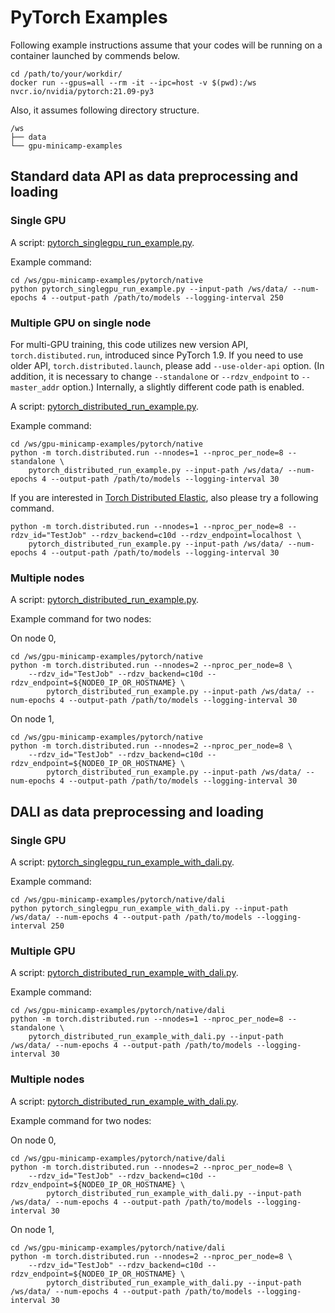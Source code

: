# PyTorch Examples

Following example instructions assume that your codes will be running on a container launched by commends below.

```
cd /path/to/your/workdir/
docker run --gpus=all --rm -it --ipc=host -v $(pwd):/ws nvcr.io/nvidia/pytorch:21.09-py3
```

Also, it assumes following directory structure.

```
/ws
├── data
└── gpu-minicamp-examples
```

## Standard data API as data preprocessing and loading

### Single GPU

A script: [pytorch_singlegpu_run_example.py](native/pytorch_singlegpu_run_example.py).

Example command:

```
cd /ws/gpu-minicamp-examples/pytorch/native
python pytorch_singlegpu_run_example.py --input-path /ws/data/ --num-epochs 4 --output-path /path/to/models --logging-interval 250
```

### Multiple GPU on single node

For multi-GPU training, this code utilizes new version API, `torch.distibuted.run`, introduced since PyTorch 1.9.
If you need to use older API, `torch.distributed.launch`, please add `--use-older-api` option.
(In addition, it is necessary to change `--standalone` or `--rdzv_endpoint` to `--master_addr` option.)
Internally, a slightly different code path is enabled.

A script: [pytorch_distributed_run_example.py](native/pytorch_distributed_run_example.py).

Example command:

```
cd /ws/gpu-minicamp-examples/pytorch/native
python -m torch.distributed.run --nnodes=1 --nproc_per_node=8 --standalone \
    pytorch_distributed_run_example.py --input-path /ws/data/ --num-epochs 4 --output-path /path/to/models --logging-interval 30
```

If you are interested in [Torch Distributed Elastic](https://pytorch.org/docs/stable/distributed.elastic.html), also please try a following command.

```
python -m torch.distributed.run --nnodes=1 --nproc_per_node=8 --rdzv_id="TestJob" --rdzv_backend=c10d --rdzv_endpoint=localhost \
    pytorch_distributed_run_example.py --input-path /ws/data/ --num-epochs 4 --output-path /path/to/models --logging-interval 30
```

### Multiple nodes

A script: [pytorch_distributed_run_example.py](native/pytorch_distributed_run_example.py).

Example command for two nodes:

On node 0,

```
cd /ws/gpu-minicamp-examples/pytorch/native
python -m torch.distributed.run --nnodes=2 --nproc_per_node=8 \
    --rdzv_id="TestJob" --rdzv_backend=c10d --rdzv_endpoint=${NODE0_IP_OR_HOSTNAME} \
        pytorch_distributed_run_example.py --input-path /ws/data/ --num-epochs 4 --output-path /path/to/models --logging-interval 30
```

On node 1,

```
cd /ws/gpu-minicamp-examples/pytorch/native
python -m torch.distributed.run --nnodes=2 --nproc_per_node=8 \
    --rdzv_id="TestJob" --rdzv_backend=c10d --rdzv_endpoint=${NODE0_IP_OR_HOSTNAME} \
        pytorch_distributed_run_example.py --input-path /ws/data/ --num-epochs 4 --output-path /path/to/models --logging-interval 30
```

## DALI as data preprocessing and loading

### Single GPU

A script: [pytorch_singlegpu_run_example_with_dali.py](native/dali/pytorch_singlegpu_run_example_with_dali.py).

Example command:

```
cd /ws/gpu-minicamp-examples/pytorch/native/dali
python pytorch_singlegpu_run_example_with_dali.py --input-path /ws/data/ --num-epochs 4 --output-path /path/to/models --logging-interval 250
```

### Multiple GPU

A script: [pytorch_distributed_run_example_with_dali.py](native/dali/pytorch_distributed_run_example_with_dali.py).

Example command:

```
cd /ws/gpu-minicamp-examples/pytorch/native/dali
python -m torch.distributed.run --nnodes=1 --nproc_per_node=8 --standalone \
    pytorch_distributed_run_example_with_dali.py --input-path /ws/data/ --num-epochs 4 --output-path /path/to/models --logging-interval 30
```

### Multiple nodes

A script: [pytorch_distributed_run_example_with_dali.py](native/dali/pytorch_distributed_run_example_with_dali.py).

Example command for two nodes:

On node 0,

```
cd /ws/gpu-minicamp-examples/pytorch/native/dali
python -m torch.distributed.run --nnodes=2 --nproc_per_node=8 \
    --rdzv_id="TestJob" --rdzv_backend=c10d --rdzv_endpoint=${NODE0_IP_OR_HOSTNAME} \
        pytorch_distributed_run_example_with_dali.py --input-path /ws/data/ --num-epochs 4 --output-path /path/to/models --logging-interval 30
```

On node 1,

```
cd /ws/gpu-minicamp-examples/pytorch/native/dali
python -m torch.distributed.run --nnodes=2 --nproc_per_node=8 \
    --rdzv_id="TestJob" --rdzv_backend=c10d --rdzv_endpoint=${NODE0_IP_OR_HOSTNAME} \
        pytorch_distributed_run_example_with_dali.py --input-path /ws/data/ --num-epochs 4 --output-path /path/to/models --logging-interval 30
```
